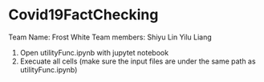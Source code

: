 # Covid19FactChecking

Team Name: Frost White
Team members: Shiyu Lin Yilu Liang


1. Open utilityFunc.ipynb with jupytet notebook
2. Execuate all cells (make sure the input files are under the same path as utilityFunc.ipynb)
